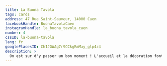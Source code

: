 ```yaml
---
title: La Buona Tavola
tags: cards
address: 47 Rue Saint-Sauveur, 14000 Caen
facebookHandle: BuonaTavolaCaen
instagramHandle: la_buona_tavola_caen
number: 4
cssID: la-buona-tavola
lang: fr
googlePlacesID: ChIJGWAg7r9CCkgRmMay_glp4z4
description: >
  On est sur d'y passer un bon moment ! L'accueil et la décoration font le charme de "la Buona". On adore le risotto qui est crémeux à souhait ainsi que la terrasse cachée.
---
```


